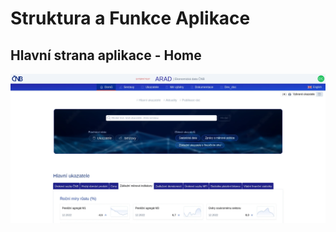 # Struktura a Funkce Aplikace



## Hlavní strana aplikace - Home
<img src="/images/structure/main/homepage.webp" />


